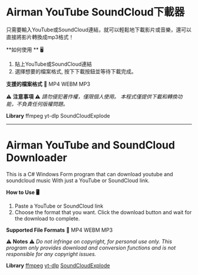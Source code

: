 # Airman YouTube SoundCloud下載器
只需要輸入YouTube或SoundCloud連結，就可以輕鬆地下載影片或音樂，還可以直接將影片轉換成mp3格式！

**如何使用 ** :desktop_computer:
1. 貼上YouTube或SoundCloud連結
2. 選擇想要的檔案格式, 按下下載按鈕並等待下載完成。

**支援的檔案格式** :floppy_disk:
MP4
WEBM
MP3

:warning: **注意事項** :warning:
*請勿侵犯著作權，僅限個人使用。
本程式僅提供下載和轉換功能，不負責任何版權問題。*

**Library**
ffmpeg
yt-dlp
SoundCloudExplode


------------

# Airman YouTube and SoundCloud Downloader
This is a C# Windows Form program that can download youtube and soundcloud music  With just a YouTube or SoundCloud link.

**How to Use :desktop_computer:**
1. Paste a YouTube or SoundCloud link
2. Choose the format that you want. Click the download button and wait for the download to complete.

**Supported File Formats** :floppy_disk:
MP4
WEBM
MP3

:warning: **Notes** :warning:
*Do not infringe on copyright, for personal use only.
This program only provides download and conversion functions and is not responsible for any copyright issues.*

**Library**
[ffmpeg](https://www.ffmpeg.org/ "ffmpeg")
[yt-dlp](https://github.com/yt-dlp/yt-dlp "yt-dlp")
[SoundCloudExplode](https://github.com/jerry08/SoundCloudExplode "SoundCloudExplode")
